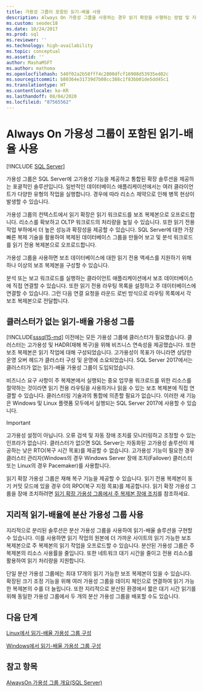 ```yaml
---
title: 가용성 그룹이 포함된 읽기-배율 사용
description: Always On 가용성 그룹을 사용하는 경우 읽기 확장을 수행하는 방법 및 지리적 읽기 확장에 분산 가용성 그룹을 사용하는 방법에 대해 자세히 알아봅니다.
ms.custom: seodec18
ms.date: 10/24/2017
ms.prod: sql
ms.reviewer: ''
ms.technology: high-availability
ms.topic: conceptual
ms.assetid: ''
author: MashaMSFT
ms.author: mathoma
ms.openlocfilehash: 540f02a2b58fff4c2800dfcf16908d53935ed82c
ms.sourcegitcommit: b80364e31739d7b08cc388c1f83bb01de5dd45c1
ms.translationtype: HT
ms.contentlocale: ko-KR
ms.lasthandoff: 08/04/2020
ms.locfileid: "87565562"
---
```

# <a name="use-read-scale-with-always-on-availability-groups"></a>Always On 가용성 그룹이 포함된 읽기-배율 사용
[!INCLUDE [SQL Server](../../../includes/applies-to-version/sqlserver.md)]

가용성 그룹은 SQL Server에 고가용성 기능을 제공하고 통합된 확장 솔루션을 제공하는 포괄적인 솔루션입니다. 일반적인 데이터베이스 애플리케이션에서는 여러 클라이언트가 다양한 유형의 작업을 실행합니다. 경우에 따라 리소스 제약으로 인해 병목 현상이 발생할 수 있습니다. 

가용성 그룹의 컨텍스트에서 읽기 확장은 읽기 워크로드를 보조 복제본으로 오프로드합니다. 리소스를 확보하고 OLTP 워크로드의 처리량을 높일 수 있습니다. 또한 읽기 전용 작업 부하에서 더 높은 성능과 확장성을 제공할 수 있습니다. SQL Server에 대한 가장 빠른 복제 기술을 활용하여 복제된 데이터베이스 그룹을 만들어 보고 및 분석 워크로드를 읽기 전용 복제본으로 오프로드합니다.

가용성 그룹을 사용하면 보조 데이터베이스에 대한 읽기 전용 액세스를 지원하기 위해 하나 이상의 보조 복제본을 구성할 수 있습니다.

분석 또는 보고 워크로드를 실행하는 클라이언트 애플리케이션에서 보조 데이터베이스에 직접 연결할 수 있습니다. 또한 읽기 전용 라우팅 목록을 설정하고 주 데이터베이스에 연결할 수 있습니다. 그런 다음 연결 요청을 라운드 로빈 방식으로 라우팅 목록에서 각 보조 복제본으로 전달합니다.

## <a name="read-scale-availability-groups-without-cluster"></a>클러스터가 없는 읽기-배율 가용성 그룹

[!INCLUDE[sssql15-md](../../../includes/sssql15-md.md)] 이전에는 모든 가용성 그룹에 클러스터가 필요했습니다. 클러스터는 고가용성 및 HADR(재해 복구)을 위해 비즈니스 연속성을 제공했습니다. 또한 보조 복제본은 읽기 작업에 대해 구성되었습니다. 고가용성이 목표가 아니라면 상당한 운영 오버 헤드가 클러스터 구성 및 운영에 소요되었습니다. SQL Server 2017에서는 클러스터가 없는 읽기-배율 가용성 그룹이 도입되었습니다. 

비즈니스 요구 사항이 주 복제본에서 실행되는 중요 업무용 워크로드를 위한 리소스를 절약하는 것이라면 읽기 전용 라우팅을 사용하거나 읽을 수 있는 보조 복제본에 직접 연결할 수 있습니다. 클러스터링 기술과의 통합에 의존할 필요가 없습니다. 이러한 새 기능은 Windows 및 Linux 플랫폼 모두에서 실행되는 SQL Server 2017에 사용할 수 있습니다.

>[!IMPORTANT]
>고가용성 설정이 아닙니다. 오류 검색 및 자동 장애 조치를 모니터링하고 조정할 수 있는 인프라가 없습니다. 클러스터가 없으면 SQL Server는 자동화된 고가용성 솔루션이 제공하는 낮은 RTO(복구 시간 목표)를 제공할 수 없습니다. 고가용성 기능이 필요한 경우 클러스터 관리자(Windows의 경우 Windows Server 장애 조치(Failover) 클러스터 또는 Linux의 경우 Pacemaker)를 사용합니다.
>
>읽기 확장 가용성 그룹은 재해 복구 기능을 제공할 수 있습니다. 읽기 전용 복제본이 동기 커밋 모드에 있을 경우 0의 RPO(복구 지점 목표)를 제공합니다. 읽기 확장 가용성 그룹을 장애 조치하려면 [읽기 확장 가용성 그룹에서 주 복제본 장애 조치](perform-a-planned-manual-failover-of-an-availability-group-sql-server.md#ReadScaleOutOnly)를 참조하세요.

## <a name="use-distributed-availability-groups-for-geographic-read-scale"></a>지리적 읽기-배율에 분산 가용성 그룹 사용

지리적으로 분리된 솔루션은 분산 가용성 그룹을 사용하여 읽기-배율 솔루션을 구현할 수 있습니다. 이를 사용하면 읽기 작업의 원본에 더 가까운 사이트의 읽기 가능한 보조 복제본으로 주 복제본의 읽기 작업을 오프로드할 수 있습니다. 분산된 가용성 그룹은 주 복제본의 리소스 사용률을 줄입니다. 또한 네트워크 대기 시간을 줄이고 전용 리소스를 활용하여 읽기 처리량을 지원합니다.

단일 분산 가용성 그룹에는 최대 17개의 읽기 가능한 보조 복제본이 있을 수 있습니다. 확장된 크기 조정 기능을 위해 여러 가용성 그룹을 데이지 체인으로 연결하여 읽기 가능한 복제본의 수를 더 늘립니다. 또한 지리적으로 분산된 환경에서 짧은 대기 시간 읽기를 위해 동일한 가용성 그룹에서 두 개의 분산 가용성 그룹을 배포할 수도 있습니다.




## <a name="next-steps"></a>다음 단계

[Linux에서 읽기-배율 가용성 그룹 구성](../../../linux/sql-server-linux-availability-group-configure-rs.md)

[Windows에서 읽기-배율 가용성 그룹 구성](../../../database-engine/availability-groups/windows/configure-read-scale-availability-groups.md)

## <a name="see-also"></a>참고 항목

 [AlwaysOn 가용성 그룹 개요&#40;SQL Server&#41;](../../../database-engine/availability-groups/windows/overview-of-always-on-availability-groups-sql-server.md)
